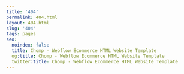 ```yaml
---
title: '404'
permalink: 404.html
layout: 404.html
slug: '404'
tags: pages
seo:
  noindex: false
  title: Chomp - Webflow Ecommerce HTML Website Template
  og:title: Chomp - Webflow Ecommerce HTML Website Template
  twitter:title: Chomp - Webflow Ecommerce HTML Website Template
---
```



